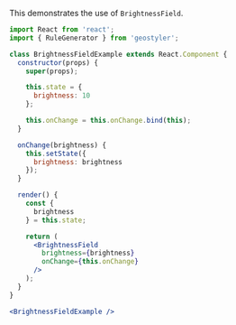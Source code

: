 <!--
 * Released under the BSD 2-Clause License
 *
 * Copyright © 2018-present, terrestris GmbH & Co. KG and GeoStyler contributors
 * All rights reserved.
 *
 * Redistribution and use in source and binary forms, with or without
 * modification, are permitted provided that the following conditions are met:
 *
 * * Redistributions of source code must retain the above copyright notice,
 *   this list of conditions and the following disclaimer.
 *
 * * Redistributions in binary form must reproduce the above copyright notice,
 *   this list of conditions and the following disclaimer in the documentation
 *   and/or other materials provided with the distribution.
 *
 * THIS SOFTWARE IS PROVIDED BY THE COPYRIGHT HOLDERS AND CONTRIBUTORS "AS IS"
 * AND ANY EXPRESS OR IMPLIED WARRANTIES, INCLUDING, BUT NOT LIMITED TO, THE
 * IMPLIED WARRANTIES OF MERCHANTABILITY AND FITNESS FOR A PARTICULAR PURPOSE
 * ARE DISCLAIMED. IN NO EVENT SHALL THE COPYRIGHT HOLDER OR CONTRIBUTORS BE
 * LIABLE FOR ANY DIRECT, INDIRECT, INCIDENTAL, SPECIAL, EXEMPLARY, OR
 * CONSEQUENTIAL DAMAGES (INCLUDING, BUT NOT LIMITED TO, PROCUREMENT OF
 * SUBSTITUTE GOODS OR SERVICES; LOSS OF USE, DATA, OR PROFITS; OR BUSINESS
 * INTERRUPTION) HOWEVER CAUSED AND ON ANY THEORY OF LIABILITY, WHETHER IN
 * CONTRACT, STRICT LIABILITY, OR TORT (INCLUDING NEGLIGENCE OR OTHERWISE)
 * ARISING IN ANY WAY OUT OF THE USE OF THIS SOFTWARE, EVEN IF ADVISED OF THE
 * POSSIBILITY OF SUCH DAMAGE.
 *
-->

This demonstrates the use of `BrightnessField`.

```jsx
import React from 'react';
import { RuleGenerator } from 'geostyler';

class BrightnessFieldExample extends React.Component {
  constructor(props) {
    super(props);

    this.state = {
      brightness: 10
    };

    this.onChange = this.onChange.bind(this);
  }

  onChange(brightness) {
    this.setState({
      brightness: brightness
    });
  }

  render() {
    const {
      brightness
    } = this.state;

    return (
      <BrightnessField
        brightness={brightness}
        onChange={this.onChange}
      />
    );
  }
}

<BrightnessFieldExample />
```
